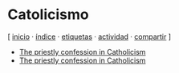 # Catolicismo
[ [inicio](../../index.md) · [índice](../../indice.md) · [etiquetas](../../etiquetas.md) · [actividad](../../actividad.md) · [compartir](https://x.com/intent/tweet?text=Catolicismo%20%E2%80%94%20Etiquetas%0A%0A%E2%86%92%20https%3A%2F%2Fjucardus.github.io%2Fc%2Fa%2Fcatolicismo%0A%0A%E2%86%92%20https%3A%2F%2Fgithub.com%2Fjucardus%2Fjucardus.github.io%2Fblob%2Fmain%2Fc%2Fa%2Fcatolicismo.md%0A%0A%23etiquetas_jucardus) ]

* [The priestly confession in Catholicism](/t/h/e/the-priestly-confession-in-catholicism.md)
* [The priestly confession in Catholicism](https://github.com/jucardus/jucardus.github.io/blob/main/t/h/e/the-priestly-confession-in-catholicism.md)